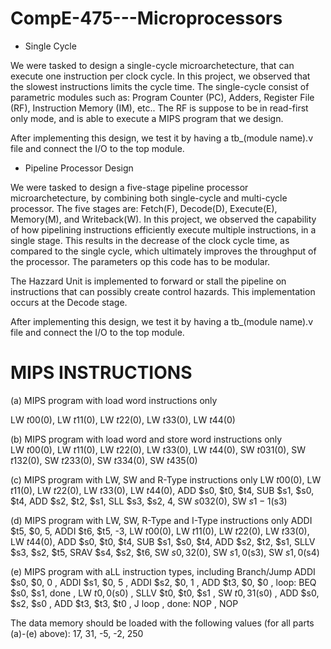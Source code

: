 # CompE-475---Microprocessors

- Single Cycle

We were tasked to design a single-cycle microarchetecture, that can execute one instruction per clock cycle. In this project, we observed that the slowest instructions limits the cycle time. The single-cycle consist of parametric modules such as: Program Counter (PC), Adders, Register File (RF), Instruction Memory (IM), etc.. The RF is suppose to be in read-first only mode, and is able to execute a MIPS program that we design. 

After implementing this design, we test it by having a tb_(module name).v file and connect the I/O to the top module.

- Pipeline Processor Design

We were tasked to design a five-stage pipeline processor microarchetecture, by combining both single-cycle and multi-cycle processor. The five stages are: Fetch(F), Decode(D), Execute(E), Memory(M), and Writeback(W). In this project, we observed the capability of how pipelining instructions efficiently execute multiple instructions, in a single stage. This results in the decrease of the clock cycle time, as compared to the single cycle, which ultimately improves the throughput of the processor. The parameters op this code has to be modular.

The Hazzard Unit is implemented to forward or stall the pipeline on instructions that can possibly create control hazards. This implementation occurs at the Decode stage.

After implementing this design, we test it by having a tb_(module name).v file and connect the I/O to the top module.


# MIPS INSTRUCTIONS 
(a) MIPS program with load word instructions only 

LW $t0 0($0),
LW $t1 1($0), 
LW $t2 2($0), 
LW $t3 3($0), 
LW $t4 4($0) 
 
(b) MIPS program with load word and store word instructions only  
LW $t0 0($0), 
LW $t1 1($0), 
LW $t2 2($0), 
LW $t3 3($0), 
LW $t4 4($0), 
SW $t0 31($0), 
SW $t1 32($0), 
SW $t2 33($0), 
SW $t3 34($0), 
SW $t4 35($0) 
 
(c) MIPS program with LW, SW and R-Type instructions only 
LW $t0 0($0), 
LW $t1 1($0), 
LW $t2 2($0), 
LW $t3 3($0), 
LW $t4 4($0), 
ADD $s0, $t0, $t4, 
SUB $s1, $s0, $t4, 
ADD $s2, $t2, $s1, 
SLL $s3, $s2, 4, 
SW $s0 32($0), 
SW $s1 -1($s3) 

(d) MIPS program with LW, SW, R-Type and I-Type instructions only 
ADDI $t5, $0, 5, 
ADDI $t6, $t5, -3, 
LW $t0 0($0), 
LW $t1 1($0), 
LW $t2 2($0), 
LW $t3 3($0), 
LW $t4 4($0), 
ADD $s0, $t0, $t4, 
SUB $s1, $s0, $t4, 
ADD $s2, $t2, $s1, 
SLLV $s3, $s2, $t5, 
SRAV $s4, $s2, $t6, 
SW $s0, 32($0), 
SW $s1, 0($s3), 
SW $s1, 0($s4) 
 
(e) MIPS program with aLL instruction types, including Branch/Jump 
ADDI $s0, $0, 0 ,
ADDI $s1, $0, 5 ,
ADDI $s2, $0, 1 ,
ADD $t3, $0, $0 ,
loop: BEQ $s0, $s1, done ,
LW $t0, 0($s0) ,
SLLV $t0, $t0, $s1 ,
SW $t0, 31($s0) ,
ADD $s0, $s2, $s0 ,
ADD $t3, $t3, $t0 ,
J loop ,
done: NOP ,
NOP 

The data memory should be loaded with the following values (for all parts (a)-(e) above): 
17, 
31,
-5, 
-2, 
250 
